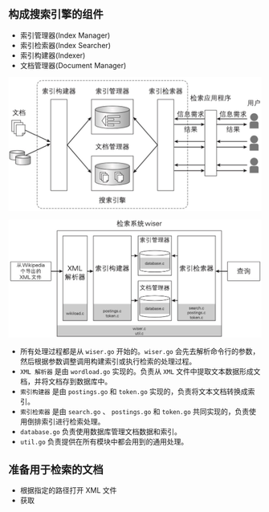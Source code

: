 ## 构成搜索引擎的组件
- 索引管理器(Index Manager)
- 索引检索器(Index Searcher)
- 索引构建器(Indexer)
- 文档管理器(Document Manager)

![搜索引擎的构成](./img/01.Index.jpg)

![全文搜索引擎wiser的构成](./img/02.wiser.jpg)

- 所有处理过程都是从 `wiser.go` 开始的。`wiser.go` 会先去解析命令行的参数，然后根据参数调整调用构建索引或执行检索的处理过程。
- `XML 解析器` 是由 `wordload.go` 实现的。负责从 `XML` 文件中提取文本数据形成文档，并将文档存到数据库中。
- `索引构建器` 是由 `postings.go` 和 `token.go` 实现的，负责将文本文档转换成索引。
- `索引检索器` 是由 `search.go` 、 `postings.go` 和 `token.go` 共同实现的，负责使用倒排索引进行检索处理。
- `database.go` 负责使用数据库管理文档数据和索引。
- `util.go` 负责提供在所有模块中都会用到的通用处理。

## 准备用于检索的文档

- 根据指定的路径打开 XML 文件
- 获取 <title> 标签中的内容作为文档的标题
- 获取 <text> 标签中的内容作为文档的正文
- 将标题和正文传给索引构建器

反复执行上述处理过程中的后三步...

## 构建倒排索引的步骤

1. 从作为检索对象的文件中提取出词元及其出现的位置
2. 对于每个词元，将其所在文档的引用信息(文档编号)和出现在文档中的位置保存起来

### 提取词元
提取词元使用N-gram或词素解析的方法将句子分隔成词元的序列。

首先在字符串的编码上，将 UTF-8 转换成 UTF-32。UTF-32 是一种以4字节(32bit)的数值为单位表示Unicode字符的编码方式。

由于Unicode的字符与表示该字符的数值是一一对应的，所以在UTF-32中，由 N-gram 分割而成的词元所含有的字节数就变成固定的了。

这样就简化了程序上的处理过程，但是增加了处理速度和内存使用量。

在文件 `token.go` 中的函数 `NgramNext()` 负责将句子分隔成词元

### 为每个词元创建倒排列表

- 文档级别的倒排列表：关联到词元上的文档编号的集合
- 单词级别的倒排列表：由文档编号和词元在文档中出现的位置构成的二元组的集合
- 倒排文件：由所有词元的倒排列表汇聚而成的集合称为倒排文件。

使用单词级别的倒排列表可以进行快速的短语检索。

## 开始构建倒排索引

### 在存储器上创建倒排索引

每个用户都可以自定义自己的单词表，所以在内存上为所有文档构建倒排索引并不现实。
因此，使用硬盘或SSD等二级存储器来构建倒排索引

这里我们使用基于归并的构建方法，对于某个文档集合。

- 现在内存上为其建立一个较小的倒排索引，
- 然后将这个较小的倒排索引和存储器上的倒排索引合并，
- 通过返回进行这两步操作，最终就能一点点地在存储器上构建出较大的倒排索引了。

我们将在内存上构建的临时倒排索引称为“小倒排索引”。

### 倒排列表和倒排文件的数据结构

在 wiser 中，**倒排列表**是使用结构体 `postings_list` 来管理的。

```go
// 倒排列表（以文档编号和位置信息为元素的链表结构）
type PostingsList struct {
	DocumentID     int           // 文档编号
	Positions      []int         // 位置信息的数组 TODO: 不知道是啥类型
	PositionsCount int           // 位置信息的条数
	Next           *PostingsList // 指向下一个倒排列表
}
```

在 wiser 中，**倒排文件**是使用结构体 `inverted_index_hash` 来管理的。

```go
// 倒排索引（以词元编号为键，以倒排列表为值的关联数组）
type InvertedIndexHash struct {
	TokenID       int           // 词元编号（Token ID）
	PostingsList  *PostingsList // 指向包含该词元的倒排列表的指针
	//PostingsMap   map[int][]int
	DocsCount     int // 出现过该词元的文档数
	PostingsCount int // 该词元在所有文档中的出现次数之和
	// TODO: 将该结构体转化为哈希表 - 用于管理倒排列表的关联数组
}
```

为了将结构体当做关联数组来处理，`inverted_index_hash` 类型表示整个关联数组。

`inverted_index_value` 表示关联数组中的一个元素。

### 从源代码级别梳理索引的构建顺序

|函数名|文件名|
|---|---|
|AddDocument()|logic/wiser.go|
|GetTokenId()|db/document.go|
|IsIgnoredChar()|util/utils.go|
|NgramNext()|util/utils.go|
|TextToPostingsLists()|logic/token.go|
|TokenToPostingsList()|logic/token.go|

在wiser中，我们首先调用了函数 `AddDocument()`, 该函数的作用是为文档的标题和正文构建倒排索引以及用于存储文档的数据库。

在函数`AddDocument()` 内部会进行如下的操作

1. 从文档中取出词元
2. 为每个词元建立倒排列表，并更新小倒排索引
3. 每当小倒排索引增长到一定大小，就将其于存储器上的倒排索引合并到一起

#### 函数 `AddDocument()` 

```go
// 将文档添加到数据库中，建立倒排索引
// title 文档标题，为 Nil 时将会清空缓冲区
// body 文档正文
func (env *WiserEnv) AddDocument(title, body string) error {
	if len(title) > 0 && len(body) > 0 {
		// 将文档标题和正文存储到数据库中
		dao.DBAddDocument(title, body)
		// 并获取该文档对应的文档编号
		documentID := dao.DBGetDocumentID(title)

		// 为文档创建倒排列表
    // 根据文档编号和文档内容更新存储在变量env.IIBuffer中的小倒排索引
		err := env.TextToPostingsLists(documentID, body)
		if err != nil {
			return err
		}
		env.IIBufferCount++ // 用户更新倒排索引的缓冲区中的文档数
		env.IndexedCount++  // 建立了索引的文档数
		fmt.Printf("count: %d title: %s\n", env.IndexedCount, title)
	}
  
	// 存储在缓冲区中的文档数量达到了指定的阈值时，更新存储器上的倒排索引
	// 当 title 为空时，或者当已构建出小倒排索引的文档数量达到了阈值时，就合并索引
	// 另外，title 为空，还标志着所有的文档都已经处理完了。
	// 阈值设定得越小，内存的使用量也就越小，但会增加堆数据库的访问次数。
	// 反过来，阅知设定得越大，内存的使用量就越大，也减少了对数据库的访问次数。
	if len(env.IIBuffer) > env.IIBufferUpdateThreshold && title == "" {
		util.PrintTimeDiff()
		// 更新所有词元对应的倒排项，合并倒排索引，
		// 并将合并后的结果写入数据库(存储器)中。
		err := env.UpdatePostingsAndFree()
		if err != nil {
			return err
		}
		util.PrintTimeDiff()
	}
	return nil
}
```

#### 函数 `TextToPostingsLists`  

```go
// 为构成文档内容的字符串建立倒排列表的集合(倒排文件)
// document id 文档编号。为0时表示要把查询的关键词作为处理对象
// text 输入的字符串
func (env *WiserEnv) TextToPostingsLists(documentId int, text string) error {
	// 分隔 N-gram 词元
	runeBody := []rune(text)
	start := 0
	for {
    // 每次从字符串中取出长度为 N-gram 的词元
		tokenLen, position := util.NgramNext(runeBody, &start, env.TokenLen)
		if tokenLen == 0 {
			break
		}
		if tokenLen < env.TokenLen {
			continue
		}
		// 将词元添加到倒排列表中
		token := string(runeBody[position : position+env.TokenLen])
		err := env.TokenToPostingsList(documentId, token, start)
		if err != nil {
			return err
		}
	}
  // 当循环结束后，传入的 text 构成的倒排索引就构建好了。
	return nil
}
```

####  函数`NgramNext()`

```go
// 将输入的字符串分隔为N-gram
// ustr 输入的字符串
// n N-gram 中 N 的取值。建议将其设为大于 1 的值
// start 词元的起始位置
// 返回分隔出来的词元的长度
func NgramNext(ustr []rune, start *int, n int) (int, int) {
	totalLen := len(ustr)
	// 读取时跳过文本开头的空格等字符
	for {
		if *start >= totalLen {
			break
		}
		// 当不是空白字符的时候就跳出循环
		if !IsIgnoredChar(ustr[*start]) {
			break
		}
		*start++
	}
	tokenLen := 0
	position := *start

	// 不断取出最多包含n个字符的词元，直到遇到不属于索引对象的字符或到达了字符串的尾部
	for {
		if *start >= totalLen {
			break
		}
		if tokenLen >= n {
			break
		}
    // 当是空白字符的时候就结束索引
		if IsIgnoredChar(ustr[*start]) {
			break
		}
		*start++
		tokenLen++
	}

	if tokenLen >= n {
		*start = position + 1
	}

	return tokenLen, position
}
```

#### 函数`TokenToPostingsList`

```go
// 为传入的词元创建倒排列表
// document id 文档编号
// token 词元
// start 词元出现的位置
func (env *WiserEnv) TokenToPostingsList(id int, token string, start int) error {
	// 获取词元对应的编号
	tokenID, _ := DBGetTokenID(token, id)
	// 看是否能找到已 token id 为键的倒排列表
	IIEntry, ok := env.IIBuffer[tokenID]
  // 小倒排索引中不存在关联到该词元上的倒排列表
	if !ok {
    // 先生成一个空的小倒排索引
		IIEntry = InvertedIndex{
			PostingsMap:   map[int][]int{},
			PostingsCount: 0,
		}
    // 将该词元添加到新建的小倒排索引中
		env.IIBuffer[tokenID] = IIEntry
	}
  // 看小倒排索引中是否存在关联到该词元上的倒排列表
	_, ok = IIEntry.PostingsMap[id]
	if !ok {
    // 将新的倒排列表添加到小倒排索引中
		IIEntry.PostingsMap[id] = []int{}
	}
	// 存储位置信息，关联到词元上的倒排列表
	IIEntry.PostingsMap[id] = append(IIEntry.PostingsMap[id], start)
  // 该倒排列表中词元的的出现次数增加1
	IIEntry.PostingsCount++
	return nil
}
```

#### 函数`UpdatePostingsAndFree()` 

```go
// 将内存上（小倒排索引中）的倒排列表与存储器上的倒排列表合并后存储到数据库中
// env 存储着应用程序运行环境的结构体
// p 含有倒排列表的倒排索引中的索引项
func (env *WiserEnv) UpdatePostingsAndFree() error {
	for tokenID, IIEntry := range env.IIBuffer {
    // 从数据库中取出作为合并源的倒排列表
		oldPostings, err := FetchPostings(tokenID)
		if err != nil {
			return err
		}
    // 如果数据库中存在作为合并源的倒排列表
		if oldPostings != nil {
      // 就将该倒排列表和要合并进来的倒排列表合并在一起
			IIEntry.PostingsMap = util.MergePostings(oldPostings, IIEntry.PostingsMap)
		}
    // 将内存上的倒排列表转换成了字节序列
		buf, err := util.EncodePostings(IIEntry.PostingsMap)
		if err != nil {
			return err
		}
    // 将转换后的字节序列存储到了数据库中
		dao.UpdatePostings(tokenID, len(IIEntry.PostingsMap), buf)
	}
	env.IIBuffer = map[int]InvertedIndex{}
	fmt.Println("Index flushed")
	return nil
}
```

#### 函数`MergePostings` 

```go
// 合并内存上的两个倒排索引
// 获取将两个倒排列表合并后得到的倒排列表
func MergePostings(pa, pb map[int][]int) map[int][]int {
	mergePostings := map[int][]int{}
	allKeysSet := NewSet()

	for key := range pa {
		allKeysSet.Add(key)
	}
	for key := range pb {
		allKeysSet.Add(key)
	}

	for _, key := range allKeysSet.List() {
		subSet := NewSet()
		al, ok := pa[key]
		if ok {
			subSet.Add(al...)
		}
		bl, ok := pb[key]
		if ok {
			subSet.Add(bl...)
		}
		mergePostings[key] = subSet.SortList()
	}
	return mergePostings
}
```

### 总结

至此就梳理完了以函数 `AddDocument()` 为入口的构建倒排索引的处理流程。

1. 从文档中取出词元。
2. 为每个词元创建倒排列表并将该倒排列表添加到小倒排索引中。
3. 每当小倒排索引增长到一定大小，就将其与存储器上的倒排索引合并到一起。

 

## 使用倒排索引

### 检索处理的大致流程

wiser 只支持 AND 检索，所以在下文都假设进行的是 AND 检索

1. 将查询分割为词元
2. 将分割出的各个词元，按照出现过该词元的文档数量进行*升序排列*
3. 获取各个词元的倒排列表，并从中取出文档编号和该词元在文档中出现位置的列表
4. 如果所有词元都出现在同一文档中，并且这些词元的出现位置都是相邻的，那么就将该文档添加到检索结果中
5. 计算已添加到检索结果中的各文档与查询的匹配度(在wiser中使用TF-IDF值作为匹配度)
6. 将检索结果按照匹配度的降序排列
7. 从经过排序的检索结果中取出排在前面的若干个文档作为检索结果返回

步骤2中升序排列，可以尽早缩小检索结果的范围，就可以减少在步骤4中进行比较处理的次数。

### 使用倒排索引进行检索

#### 从源码级别梳理检索处理的流程

以检索模式启动 wiser 后，函数 `search()`  就会被调用

```go

```














